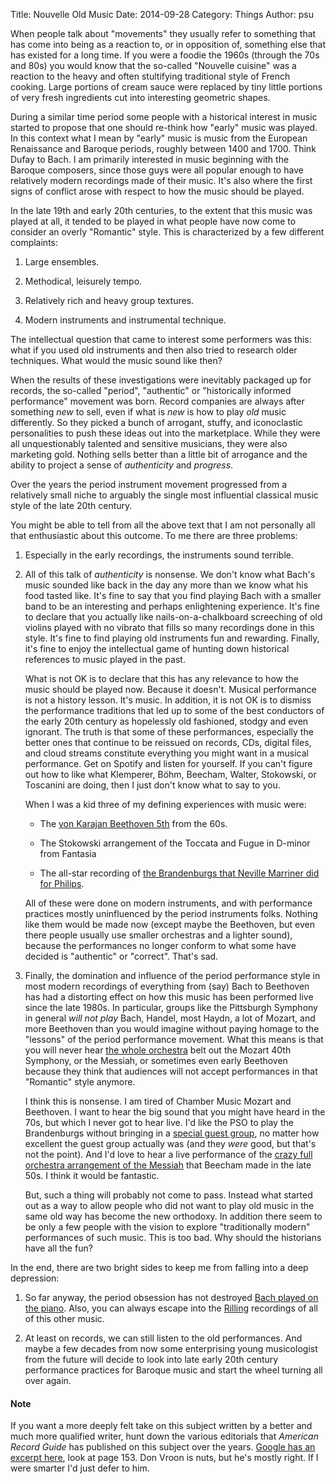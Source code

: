 Title: Nouvelle Old Music
Date: 2014-09-28
Category: Things
Author: psu

When people talk about "movements" they usually refer to something that has come into being as a reaction to, or in opposition of, something else that has existed for a long time. If you were a foodie the 1960s (through the 70s and 80s) you would know that the so-called "Nouvelle cuisine" was a reaction to the heavy and often stultifying traditional style of French cooking. Large portions of cream sauce were replaced by tiny little portions of very fresh ingredients cut into interesting geometric shapes.

During a similar time period some people with a historical interest in music started to propose that one should re-think how "early" music was played. In this context what I mean by "early" music is music from the European Renaissance and Baroque periods, roughly between 1400 and 1700. Think Dufay to Bach. I am primarily interested in music beginning with the Baroque composers, since those guys were all popular enough to have relatively modern recordings made of their music. It's also where the first signs of conflict arose with respect to how the music should be played.

In the late 19th and early 20th centuries, to the extent that this music was played at all, it tended to be played in what people have now come to consider an overly "Romantic" style. This is characterized by a few different complaints:

1. Large ensembles.

2. Methodical, leisurely tempo.

3. Relatively rich and heavy group textures.

4. Modern instruments and instrumental technique.

The intellectual question that came to interest some performers was this: what if you used old instruments and then also tried to research older techniques. What would the music sound like then?

When the results of these investigations were inevitably packaged up for records, the so-called "period", "authentic" or "historically informed performance" movement was born. Record companies are always after something _new_ to sell, even if what is _new_ is how to play _old_ music differently. So they picked a bunch of arrogant, stuffy, and iconoclastic personalities to push these ideas out into the marketplace. While they were all unquestionably talented and sensitive musicians, they were also marketing gold. Nothing sells better than a little bit of arrogance and the ability to project a sense of _authenticity_ and _progress_.

Over the years the period instrument movement progressed from a relatively small niche to arguably the single most influential classical music style of the late 20th century.

You might be able to tell from all the above text that I am not personally all that enthusiastic about this outcome. To me there are three problems:

1. Especially in the early recordings, the instruments sound terrible. 

2. All of this talk of _authenticity_ is nonsense. We don't know what Bach's music sounded like back in the day any more than we know what his food tasted like. It's fine to say that you find playing Bach with a smaller band to be an interesting and perhaps enlightening experience. It's fine to declare that you actually like nails-on-a-chalkboard screeching of old violins played with no vibrato that fills so many recordings done in this style. It's fine to find playing old instruments fun and rewarding. Finally, it's fine to enjoy the intellectual game of hunting down historical references to music played in the past.
	
    What is not OK is to declare that this has any relevance to how the music should be played now. Because it doesn't. Musical performance is not a history lesson. It's music. In addition, it is not OK is to dismiss the performance traditions that led up to some of the best conductors of the early 20th century as hopelessly old fashioned, stodgy and even ignorant. The truth is that some of these performances, especially the better ones that continue to be reissued on records, CDs, digital files, and cloud streams constitute everything you might want in a musical performance. Get on Spotify and listen for yourself. If you can't figure out how to like what Klemperer, Böhm, Beecham, Walter, Stokowski, or Toscanini  are doing, then I just don't know what to say to you.

    When I was a kid three of my defining experiences with music were:

    - The <a href="http://www.amazon.com/Beethoven-9-Symphonies-Ludwig-van/dp/B000001GBQ/">von Karajan Beethoven 5th</a> from the 60s.

    - The Stokowski arrangement of the Toccata and Fugue in D-minor from Fantasia

    - The all-star recording of <a href="http://www.amazon.com/gp/product/B0000040VM/ref=dm_ws_ps_cdp">the Brandenburgs that Neville Marriner did for Philips</a>. 

    All of these were done on modern instruments, and with performance practices mostly uninfluenced by the period instruments folks. Nothing like them would be made now (except maybe the Beethoven, but even there people usually use smaller orchestras and a lighter sound), because the performances no longer conform to what some have decided is "authentic" or "correct". That's sad. 

3. Finally, the domination and influence of the period performance style in most modern recordings of everything from (say) Bach to Beethoven has had a distorting effect on how this music has been performed live since the late 1980s. In particular, groups like the Pittsburgh Symphony in general _will not play_ Bach, Handel, most Haydn, a lot of Mozart, and more Beethoven than you would imagine without paying homage to the "lessons" of the period performance movement. What this means is that you will never hear <a href="http://www.amazon.com/Mozart-Symphonies-Nos-35-38-/dp/B000001GQB/">the whole orchestra</a> belt out the Mozart 40th Symphony, or the Messiah, or sometimes even early Beethoven because they think that audiences will not accept performances in that "Romantic" style anymore.

    I think this is nonsense. I am tired of Chamber Music Mozart and Beethoven. I want to hear the big sound that you might have heard in the 70s, but which I never got to hear live. I'd like the PSO to play the Brandenburgs without bringing in a <a href="http://www.amazon.com/Bach-Brandenburg-Concertos-Harpsichord-Violin/dp/B003Z2OB5A/">special guest group</a>, no matter how excellent the guest group actually was (and they _were_ good, but that's not the point). And I'd love to hear a live performance of the <a href="http://www.amazon.com/Handel-Messiah-Sinclair-Vickers-Beecham/dp/B000003FB8/">crazy full orchestra arrangement of the Messiah</a> that Beecham made in the late 50s. I think it would be fantastic. 

    But, such a thing will probably not come to pass. Instead what started out as a way to allow people who did not want to play old music in the same old way has become the new orthodoxy. In addition there seem to be only a few people with the vision to explore "traditionally modern" performances of such music. This is too bad. Why should the historians have all the fun?

In the end, there are two bright sides to keep me from falling into a deep depression:

1. So far anyway, the period obsession has not destroyed <a href="http://www.amazon.com/Bach-Inventions-Sinfonias-BWV-772-801/dp/B00GXCJOYM/">Bach played on the piano</a>. Also, you can always escape into the <a href="http://www.amazon.com/Complete-Works-Johann-Sebastian-Bach/dp/B003LR4QPE/">Rilling</a> recordings of all of this other music.

2. At least on records, we can still listen to the old performances. And maybe a few decades from now some enterprising young musicologist from the future will decide to look into late early 20th century performance practices for Baroque music and start the wheel turning all over again.

#### Note ####

If you want a more deeply felt take on this subject written by a better and much more qualified writer, hunt down the various editorials that _American Record Guide_ has published on this subject over the years. <a href="http://books.google.com/books?id=2Jz_AwAAQBAJ&pg=PA157&lpg=PA157&dq=american+record+guide+authentic+instruments&source=bl&ots=GUxr__JZsk&sig=ko2fF11GY8vVjABFtTJ64hQTuis&hl=en&sa=X&ei=hUIrVNrXCYOhyATQ2IHwCA&ved=0CFUQ6AEwCQ#v=onepage&q=american%20record%20guide%20authentic%20instruments&f=false">Google has an excerpt here</a>, look at page 153. Don Vroon is nuts, but he's mostly right. If I were smarter I'd just defer to him.